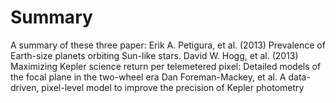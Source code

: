 Summary
=======
A summary of these three paper:
  Erik A. Petigura, et al. (2013) Prevalence of Earth-size planets orbiting Sun-like stars.
  David W. Hogg, et al. (2013) Maximizing Kepler science return per telemetered pixel: Detailed models of the focal plane in the two-wheel era
  Dan Foreman-Mackey, et al. A data-driven, pixel-level model to improve the precision of Kepler photometry

